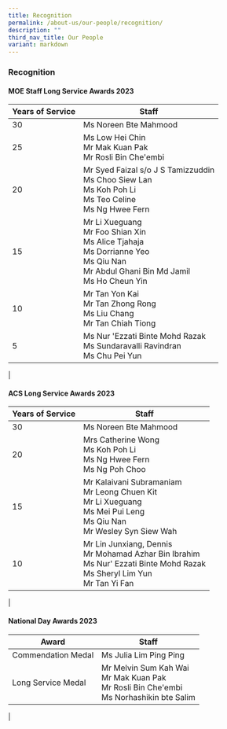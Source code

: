 ```yaml
---
title: Recognition
permalink: /about-us/our-people/recognition/
description: ""
third_nav_title: Our People
variant: markdown
---
```

### **Recognition**

#### **MOE Staff Long Service Awards 2023**

| Years of Service | Staff |
| --- | --- |
| 30 | Ms Noreen Bte Mahmood |
| 25 | Ms Low Hei Chin<br>Mr Mak Kuan Pak<br>Mr Rosli Bin Che'embi |
| 20 | Mr Syed Faizal s/o J S Tamizzuddin<br>Ms Choo Siew Lan<br>Ms Koh Poh Li<br>Ms Teo Celine<br>Ms Ng Hwee Fern |
| 15 | Mr Li Xueguang<br>Mr Foo Shian Xin<br>Ms Alice Tjahaja<br>Ms Dorrianne Yeo<br>Ms Qiu Nan<br>Mr Abdul Ghani Bin Md Jamil<br>Ms Ho Cheun Yin |
| 10 | Mr Tan Yon Kai<br>Mr Tan Zhong Rong<br>Ms Liu Chang<br> Mr Tan Chiah Tiong |
| 5 | Ms Nur 'Ezzati Binte Mohd Razak<br> Ms Sundaravalli Ravindran<br> Ms Chu Pei Yun |
|

#### **ACS Long Service Awards 2023**

| Years of Service | Staff |
| --- | --- |
| 30 | Ms Noreen Bte Mahmood |
| 20 | Mrs Catherine Wong<br>Ms Koh Poh Li<br>Ms Ng Hwee Fern<br>Ms Ng Poh Choo |
| 15 | Mr Kalaivani Subramaniam<br>Mr Leong Chuen Kit<br>Mr Li Xueguang<br>Ms Mei Pui Leng<br>Ms Qiu Nan<br>Mr Wesley Syn Siew Wah |
| 10 | Mr Lin Junxiang, Dennis<br>Mr Mohamad Azhar Bin Ibrahim<br>Ms Nur' Ezzati Binte Mohd Razak<br>Ms Sheryl Lim Yun<br>Mr Tan Yi Fan |
|

#### **National Day Awards 2023**

| Award | Staff |
| --- | --- |
| Commendation Medal | Ms Julia Lim Ping Ping |
| Long Service Medal | Mr Melvin Sum Kah Wai<br>Mr Mak Kuan Pak<br>Mr Rosli Bin Che'embi<br>Ms Norhashikin bte Salim |
|
